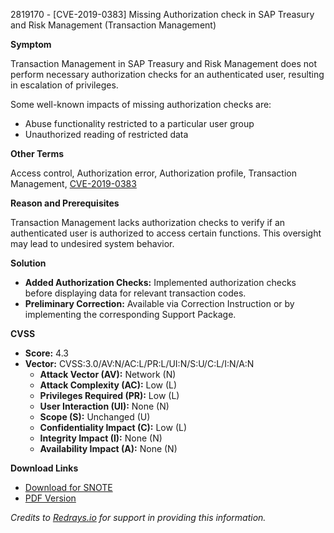 2819170 - [CVE-2019-0383] Missing Authorization check in SAP Treasury and Risk Management (Transaction Management)

**Symptom**

Transaction Management in SAP Treasury and Risk Management does not perform necessary authorization checks for an authenticated user, resulting in escalation of privileges.

Some well-known impacts of missing authorization checks are:

- Abuse functionality restricted to a particular user group
- Unauthorized reading of restricted data

**Other Terms**

Access control, Authorization error, Authorization profile, Transaction Management, [CVE-2019-0383](https://cve.mitre.org/cgi-bin/cvename.cgi?name=CVE-2019-0383)

**Reason and Prerequisites**

Transaction Management lacks authorization checks to verify if an authenticated user is authorized to access certain functions. This oversight may lead to undesired system behavior.

**Solution**

- **Added Authorization Checks:** Implemented authorization checks before displaying data for relevant transaction codes.
- **Preliminary Correction:** Available via Correction Instruction or by implementing the corresponding Support Package.

**CVSS**

- **Score:** 4.3
- **Vector:** CVSS:3.0/AV:N/AC:L/PR:L/UI:N/S:U/C:L/I:N/A:N
  - **Attack Vector (AV):** Network (N)
  - **Attack Complexity (AC):** Low (L)
  - **Privileges Required (PR):** Low (L)
  - **User Interaction (UI):** None (N)
  - **Scope (S):** Unchanged (U)
  - **Confidentiality Impact (C):** Low (L)
  - **Integrity Impact (I):** None (N)
  - **Availability Impact (A):** None (N)

**Download Links**

- [Download for SNOTE](https://notesdownloads.sap.com/note/0040000002022492019)
- [PDF Version](https://me.sap.com/sap/support/sfm/notes/print/0002819170?language=en-US&token=2DF64AA7A669DFE1C4E189D03912603F)

*Credits to [Redrays.io](https://redrays.io) for support in providing this information.*